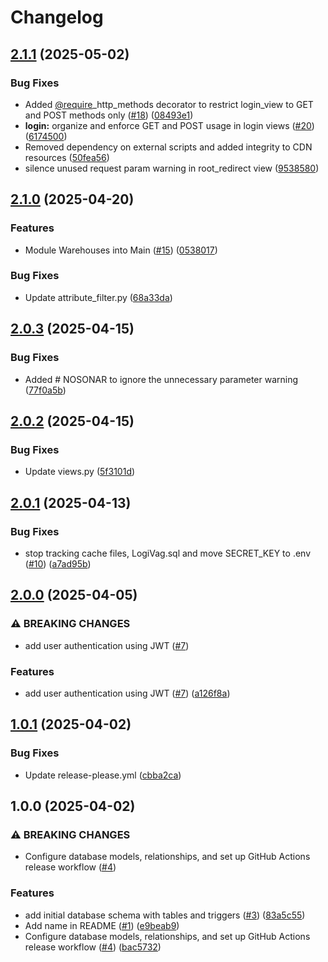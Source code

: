 # Changelog

## [2.1.1](https://github.com/juliloa/DevOps_Back/compare/v2.1.0...v2.1.1) (2025-05-02)


### Bug Fixes

* Added [@require](https://github.com/require)_http_methods decorator to restrict login_view to GET and POST methods only ([#18](https://github.com/juliloa/DevOps_Back/issues/18)) ([08493e1](https://github.com/juliloa/DevOps_Back/commit/08493e1adda2e2b20e67ae6a5d0bd0830dd76107))
* **login:** organize and enforce GET and POST usage in login views ([#20](https://github.com/juliloa/DevOps_Back/issues/20)) ([6174500](https://github.com/juliloa/DevOps_Back/commit/6174500d1c2881acf1ec8afb0ddd8840124b1438))
* Removed dependency on external scripts and added integrity to CDN resources ([50fea56](https://github.com/juliloa/DevOps_Back/commit/50fea5651c09132363892e5e841712710a0906a3))
* silence unused request param warning in root_redirect view ([9538580](https://github.com/juliloa/DevOps_Back/commit/9538580a4a5320dea5c8a7cca2bb5301802aea81))

## [2.1.0](https://github.com/juliloa/DevOps_Back/compare/v2.0.3...v2.1.0) (2025-04-20)


### Features

* Module Warehouses into Main ([#15](https://github.com/juliloa/DevOps_Back/issues/15)) ([0538017](https://github.com/juliloa/DevOps_Back/commit/0538017c147556397690f65205e399016d2b7359))


### Bug Fixes

* Update attribute_filter.py ([68a33da](https://github.com/juliloa/DevOps_Back/commit/68a33dac212732d031ea955b1c9e8ecb1bb51637))

## [2.0.3](https://github.com/juliloa/DevOps_Back/compare/v2.0.2...v2.0.3) (2025-04-15)


### Bug Fixes

* Added # NOSONAR to ignore the unnecessary parameter warning ([77f0a5b](https://github.com/juliloa/DevOps_Back/commit/77f0a5bd8d8f0f51d94a9392226e7e7d7db38ad1))

## [2.0.2](https://github.com/juliloa/DevOps_Back/compare/v2.0.1...v2.0.2) (2025-04-15)


### Bug Fixes

* Update views.py ([5f3101d](https://github.com/juliloa/DevOps_Back/commit/5f3101d1b0fc7952937ead989fdac97b9db6ef90))

## [2.0.1](https://github.com/juliloa/DevOps_Back/compare/v2.0.0...v2.0.1) (2025-04-13)


### Bug Fixes

* stop tracking cache files, LogiVag.sql and move SECRET_KEY to .env ([#10](https://github.com/juliloa/DevOps_Back/issues/10)) ([a7ad95b](https://github.com/juliloa/DevOps_Back/commit/a7ad95bb7def205be23f54a37dbc1cc62da18655))

## [2.0.0](https://github.com/juliloa/DevOps_Back/compare/v1.0.1...v2.0.0) (2025-04-05)


### ⚠ BREAKING CHANGES

* add user authentication using JWT ([#7](https://github.com/juliloa/DevOps_Back/issues/7))

### Features

* add user authentication using JWT ([#7](https://github.com/juliloa/DevOps_Back/issues/7)) ([a126f8a](https://github.com/juliloa/DevOps_Back/commit/a126f8a8954bc8c75fbb57517cdedbca7615b9cf))

## [1.0.1](https://github.com/juliloa/DevOps_Back/compare/v1.0.0...v1.0.1) (2025-04-02)


### Bug Fixes

* Update release-please.yml ([cbba2ca](https://github.com/juliloa/DevOps_Back/commit/cbba2caa8703e8354bacd764e0f886970eda26e8))

## 1.0.0 (2025-04-02)


### ⚠ BREAKING CHANGES

* Configure database models, relationships, and set up GitHub Actions release workflow ([#4](https://github.com/juliloa/DevOps_Back/issues/4))

### Features

* add initial database schema with tables and triggers ([#3](https://github.com/juliloa/DevOps_Back/issues/3)) ([83a5c55](https://github.com/juliloa/DevOps_Back/commit/83a5c55a2331527a598c810fbc5c1740703a3da1))
* Add name in README ([#1](https://github.com/juliloa/DevOps_Back/issues/1)) ([e9beab9](https://github.com/juliloa/DevOps_Back/commit/e9beab9a82f2f45a6d3549082257362f3e7c32ce))
* Configure database models, relationships, and set up GitHub Actions release workflow ([#4](https://github.com/juliloa/DevOps_Back/issues/4)) ([bac5732](https://github.com/juliloa/DevOps_Back/commit/bac5732e20aee502dc8c3146fdd7e4b21db981e1))
